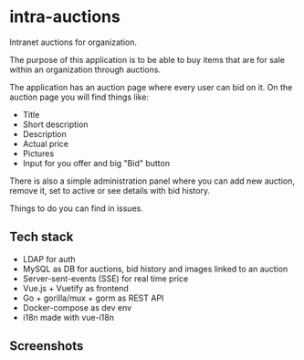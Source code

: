 # intra-auctions
Intranet auctions for organization. 

The purpose of this application is to be able to buy items that are for sale within an organization through auctions.

The application has an auction page where every user can bid on it.
On the auction page you will find things like:
* Title
* Short description
* Description
* Actual price
* Pictures
* Input for you offer and big "Bid" button

There is also a simple administration panel where you can add new auction, remove it, set to active or see details with bid history.

Things to do you can find in issues.

## Tech stack
* LDAP for auth
* MySQL as DB for auctions, bid history and images linked to an auction
* Server-sent-events (SSE) for real time price
* Vue.js + Vuetify as frontend
* Go + gorilla/mux + gorm as REST API
* Docker-compose as dev env
* i18n made with vue-i18n


## Screenshots



